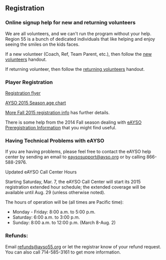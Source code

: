 ## Registration

### Online signup help for new and returning volunteers

We are all volunteers, and we can't run the program without your help. Region 55 is a bunch of dedicated individuals that like helping and enjoy seeing the smiles on the kids faces.

If a new volunteer (Coach, Ref, Team Parent, etc.), then follow the [new volunteers](http://www.ayso55.org/docs/Fall2015/New%20volunteers.pdf) handout.

If returning volunteer, then follow the [returning volunteers](http://www.ayso55.org/docs/Fall2015/Returning%20volunteers.pdf) handout.

### Player Registration

[Registration flyer](http://www.ayso55.org/docs/Fall2015/2015%20Registration%20Flyer.pdf)

[AYSO 2015 Season age chart](http://www.ayso55.org/docs/Fall2015/Age%20Guide%20for%202015-2016%20Season.pdf)

[More Fall 2015 registration info](http://www.ayso55.org/docs/Fall2015/Fall%20Registration%202015%20info.pdf) has further details.

There is some help from the 2014 Fall season dealing with [eAYSO Preregistration Information](http://www.ayso55.org/docs/Fall2014/eAYSO%20Pre-Registration%20info.pdf) that you might find useful.

<!--
### Spring 2015 Soccer Registration

[Spring Soccer Information](/docs/Spring2015/Spring-2015-Soccer-Registration.pdf) is now available. Spring is Coach Select (coaches put together their teams). If you are interested in
coaching (forming a team), please contact our Spring Director (see [Division Coordinators](division-coordinators.html) page). All coaches are subject
to approval and not guaranteed a team.


### Late Registration

Mail two signed copies of the registration form (fill out at www.eayso.org) and the late registration fee of $160.00 to:

AYSO Region 55</br>
PO Box 1852</br>
Huntington Beach, CA 92647</br>

If there is a spot available on a team, your player will be placed.  If not, your player will be placed on a waiting list.  Please note, we get drops and do take players from the wait list.  October 1, 2014 is the last date to place a player on a team.  If your player is not placed, a full refund will be issued.

If you have any questions, please email registrar@ayso55.org or call 714/488-5063.



-->

### Having Technical Problems with eAYSO

If you are having problems, please feel free to contact the eAYSO help center by sending an email to eaysosupport@ayso.org or by calling 866-588-2976.

Updated eAYSO Call Center Hours
 
Starting Saturday, Mar. 7, the eAYSO Call Center will start its 2015 registration extended hour schedule; the extended coverage will be available until Aug. 29 (unless otherwise noted).

The hours of operation will be (all times are Pacific time):
* Monday - Friday: 8:00 a.m. to 5:00 p.m.
* Saturday: 6:00 a.m. to 3:00 p.m.
* Sunday: 8:00 a.m. to 12:00 p.m. (March 8-Aug. 2)


### Refunds:

Email [refunds@ayso55.org](mailto:refunds@ayso55.org) or let the registrar know of your refund request. You can also call 714-585-3161 to get more information.
